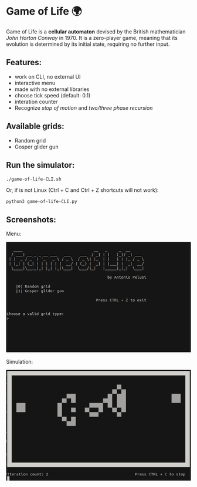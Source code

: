 # Game of Life 🌍
Game of Life is a **cellular automaton** devised by the British mathematician *John Horton Conway* in 1970.
It is a zero-player game, meaning that its evolution is determined by its initial state, requiring no further input.

## Features:
- work on CLI, no external UI
- interactive menu
- made with no external libraries
- choose tick speed (default: 0.1)
- interation counter
- Recognize *stop of motion* and *two/three phase recursion*

## Available grids:
- Random grid
- Gosper glider gun

## Run the simulator:
```
./game-of-life-CLI.sh
```

Or, if is not Linux (Ctrl + C and Ctrl + Z shortcuts will not work):
```
python3 game-of-life-CLI.py
```

## Screenshots:

Menu:

![](menu.png)

Simulation:

![](simulation.gif)
